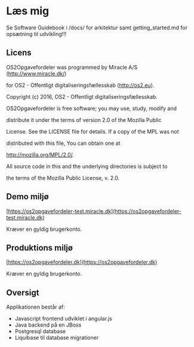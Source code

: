 Læs mig
====

Se Software Guidebook i /docs/ for arkitektur samt getting_started.md for opsætning til udvikling!!!

Licens
---
OS2Opgavefordeler was programmed by Miracle A/S (http://www.miracle.dk/)

for OS2 - Offentligt digitaliseringsfællesskab (http://os2.eu).



Copyright (c) 2016, OS2 - Offentligt digitaliseringsfællesskab.



OS2Opgavefordeler is free software; you may use, study, modify and

distribute it under the terms of version 2.0 of the Mozilla Public

License. See the LICENSE file for details. If a copy of the MPL was not

distributed with this file, You can obtain one at

http://mozilla.org/MPL/2.0/.



All source code in this and the underlying directories is subject to

the terms of the Mozilla Public License, v. 2.0.

Demo miljø
---
[https://os2opgavefordeler-test.miracle.dk](https://os2opgavefordeler-test.miracle.dk)

Kræver en gyldig brugerkonto.


Produktions miljø
---
[https://os2opgavefordeler.dk](https://os2opgavefordeler.dk)

Kræver en gyldig brugerkonto.

Oversigt
---
Applikationen består af:

 - Javascript frontend udviklet i angular.js
 - Java backend på en JBoss
 - Postgresql database
 - Liquibase til database migrationer